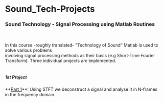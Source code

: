 # Sound_Tech-Projects
<h3> Sound Technology - Signal Processing using Matlab Routines</h3> <br>
<br>
In this course -roughly translated- "Technology of Sound" Matlab is used to solve various problems<br>
involving signal processing methods as their basis (e.g Short-Time Fourier Transform). Three individual projects are implemented. <br>
<br>
<h5>1st Project</h5>
**<ins>Part 1</ins>**: Using STFT we deconstruct a signal and analyse it in N-frames in the frequency domain

